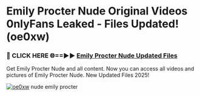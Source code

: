 # Emily Procter Nude Original Videos 0nlyFans Leaked - Files Updated! (oe0xw)

<h3>🔴 CLICK HERE 🌐==►► <a href="https://tinyurl.com/4mcuefdz" rel="nofollow">Emily Procter Nude Updated Files</a></h3>

Get Emily Procter Nude and all content. Now you can access all videos and pictures of Emily Procter Nude. New Updated Files 2025!

[![oe0xw](https://i.imgur.com/StAQSOY.gif)](https://tinyurl.com/4mcuefdz)
nude emily procter